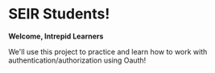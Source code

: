 # SEIR Students!

**Welcome, Intrepid Learners**

We'll use this project to practice and learn how to work with authentication/authorization using Oauth!